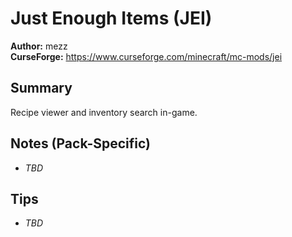 # Just Enough Items (JEI)

**Author:** mezz  
**CurseForge:** https://www.curseforge.com/minecraft/mc-mods/jei

## Summary
Recipe viewer and inventory search in-game.

## Notes (Pack-Specific)
- _TBD_

## Tips
- _TBD_

